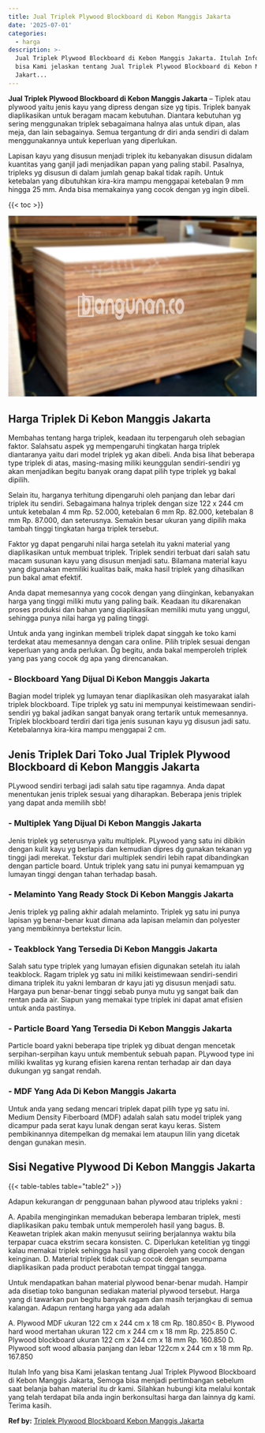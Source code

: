 ```yaml
---
title: Jual Triplek Plywood Blockboard di Kebon Manggis Jakarta
date: '2025-07-01'
categories:
  - harga
description: >-
  Jual Triplek Plywood Blockboard di Kebon Manggis Jakarta. Itulah Info yang
  bisa Kami jelaskan tentang Jual Triplek Plywood Blockboard di Kebon Manggis
  Jakart...
---
```


**Jual Triplek Plywood Blockboard di Kebon Manggis Jakarta** – Tiplek atau plywood yaitu jenis kayu yang dipress dengan size yg tipis. Triplek banyak diaplikasikan untuk beragam macam kebutuhan. Diantara kebutuhan yg sering menggunakan triplek sebagaimana halnya alas untuk dipan, alas meja, dan lain sebagainya. Semua tergantung dr diri anda sendiri di dalam menggunakannya untuk keperluan yang diperlukan.

Lapisan kayu yang disusun menjadi triplek itu kebanyakan disusun didalam kuantitas yang ganjil jadi menjadikan papan yang paling stabil. Pasalnya, tripleks yg disusun di dalam jumlah genap bakal tidak rapih. Untuk ketebalan yang dibutuhkan kira-kira mampu menggapai ketebalan 9 mm hingga 25 mm. Anda bisa memakainya yang cocok dengan yg ingin dibeli.

{{< toc >}}

![Jual Triplek Plywood Blockboard di Kebon Manggis Jakarta](/images/jual-triplek-murah-36.png)

## Harga Triplek Di Kebon Manggis Jakarta

Membahas tentang harga triplek, keadaan itu terpengaruh oleh sebagian faktor. Salahsatu aspek yg mempengaruhi tingkatan harga triplek diantaranya yaitu dari model triplek yg akan dibeli. Anda bisa lihat beberapa type triplek di atas, masing-masing miliki keunggulan sendiri-sendiri yg akan menjadikan begitu banyak orang dapat pilih type triplek yg bakal dipilih.

Selain itu, harganya terhitung dipengaruhi oleh panjang dan lebar dari triplek itu sendiri. Sebagaimana halnya triplek dengan size 122 x 244 cm untuk ketebalan 4 mm Rp. 52.000, ketebalan 6 mm Rp. 82.000, ketebalan 8 mm Rp. 87.000, dan seterusnya. Semakin besar ukuran yang dipilih maka tambah tinggi tingkatan harga triplek tersebut.

Faktor yg dapat pengaruhi nilai harga setelah itu yakni material yang diaplikasikan untuk membuat triplek. Triplek sendiri terbuat dari salah satu macam susunan kayu yang disusun menjadi satu. Bilamana material kayu yang digunakan memiliki kualitas baik, maka hasil triplek yang dihasilkan pun bakal amat efektif.

Anda dapat memesannya yang cocok dengan yang diinginkan, kebanyakan harga yang tinggi miliki mutu yang paling baik. Keadaan itu dikarenakan proses produksi dan bahan yang diaplikasikan memiliki mutu yang unggul, sehingga punya nilai harga yg paling tinggi.

Untuk anda yang inginkan membeli triplek dapat singgah ke toko kami terdekat atau memesannya dengan cara online. Pilih triplek sesuai dengan keperluan yang anda perlukan. Dg begitu, anda bakal memperoleh triplek yang pas yang cocok dg apa yang direncanakan.

### \- Blockboard Yang Dijual Di Kebon Manggis Jakarta

Bagian model triplek yg lumayan tenar diaplikasikan oleh masyarakat ialah triplek blockboard. Tipe triplek yg satu ini mempunyai keistimewaan sendiri-sendiri yg bakal jadikan sangat banyak orang tertarik untuk memesannya. Triplek blockboard terdiri dari tiga jenis susunan kayu yg disusun jadi satu. Ketebalannya kira-kira mampu menggapai 2 cm.

## Jenis Triplek Dari Toko Jual Triplek Plywood Blockboard di Kebon Manggis Jakarta

PLywood sendiri terbagi jadi salah satu tipe ragamnya. Anda dapat menentukan jenis triplek sesuai yang diharapkan. Beberapa jenis triplek yang dapat anda memilih sbb!

### \- Multiplek Yang Dijual Di Kebon Manggis Jakarta

Jenis triplek yg seterusnya yaitu multiplek. PLywood yang satu ini dibikin dengan kulit kayu yg berlapis dan kemudian dipres dg gunakan tekanan yg tinggi jadi merekat. Tekstur dari multiplek sendiri lebih rapat dibandingkan dengan particle board. Untuk triplek yang satu ini punyai kemampuan yg lumayan tinggi dengan tahan terhadap basah.

### \- Melaminto Yang Ready Stock Di Kebon Manggis Jakarta

Jenis triplek yg paling akhir adalah melaminto. Triplek yg satu ini punya lapisan yg benar-benar kuat dimana ada lapisan melamin dan polyester yang membikinnya bertekstur licin.

### \- Teakblock Yang Tersedia Di Kebon Manggis Jakarta

Salah satu type triplek yang lumayan efisien digunakan setelah itu ialah teakblock. Ragam triplek yg satu ini miliki keistimewaan sendiri-sendiri dimana triplek itu yakni lembaran dr kayu jati yg disusun menjadi satu. Hargaya pun benar-benar tinggi sebab punya mutu yg sangat baik dan rentan pada air. Siapun yang memakai type triplek ini dapat amat efisien untuk anda pastinya.

### \- Particle Board Yang Tersedia Di Kebon Manggis Jakarta

Particle board yakni beberapa tipe triplek yg dibuat dengan mencetak serpihan-serpihan kayu untuk membentuk sebuah papan. PLywood type ini miliki kwalitas yg kurang efisien karena rentan terhadap air dan daya dukungan yg sangat rendah.

### \- MDF Yang Ada Di Kebon Manggis Jakarta

Untuk anda yang sedang mencari triplek dapat pilih type yg satu ini. Medium Density Fiberboard (MDF) adalah salah satu model triplek yang dicampur pada serat kayu lunak dengan serat kayu keras. Sistem pembikinannya ditempelkan dg memakai lem ataupun lilin yang dicetak dengan gunakan mesin.

## Sisi Negative Plywood Di Kebon Manggis Jakarta

{{< table-tables table="table2" >}}

Adapun kekurangan dr penggunaan bahan plywood atau tripleks yakni :

A. Apabila menginginkan memadukan beberapa lembaran triplek, mesti diaplikasikan paku tembak untuk memperoleh hasil yang bagus. B. Keawetan triplek akan makin menyusut seiiring berjalannya waktu bila terpapar cuaca ekstrim secara konsisten. C. Diperlukan ketelitian yg tinggi kalau memakai triplek sehingga hasil yang diperoleh yang cocok dengan keinginan. D. Material triplek tidak cukup cocok dengan seumpama diaplikasikan pada product perabotan tempat tinggal tangga.

Untuk mendapatkan bahan material plywood benar-benar mudah. Hampir ada disetiap toko bangunan sediakan material plywood tersebut. Harga yang di tawarkan pun begitu banyak ragam dan masih terjangkau di semua kalangan. Adapun rentang harga yang ada adalah

A. Plywood MDF ukuran 122 cm x 244 cm x 18 cm Rp. 180.850< B. Plywood hard wood mertahan ukuran 122 cm x 244 cm x 18 mm Rp. 225.850 C. Plywood blockboard ukuran 122 cm x 244 cm x 18 mm Rp. 160.850 D. Plywood soft wood albasia panjang dan lebar 122cm x 244 cm x 18 mm Rp. 167.850

Itulah Info yang bisa Kami jelaskan tentang Jual Triplek Plywood Blockboard di Kebon Manggis Jakarta, Semoga bisa menjadi pertimbangan sebelum saat belanja bahan material itu dr kami. Silahkan hubungi kita melalui kontak yang telah terdapat bila anda ingin berkonsultasi harga dan lainnya dg kami. Terima kasih.

**Ref by:** [Triplek Plywood Blockboard Kebon Manggis Jakarta](https://id.wikipedia.org/wiki/Triplek)
